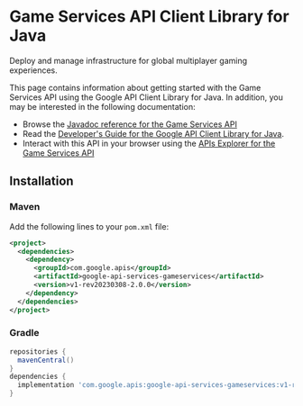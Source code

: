 # Game Services API Client Library for Java

Deploy and manage infrastructure for global multiplayer gaming experiences.

This page contains information about getting started with the Game Services API
using the Google API Client Library for Java. In addition, you may be interested
in the following documentation:

* Browse the [Javadoc reference for the Game Services API][javadoc]
* Read the [Developer's Guide for the Google API Client Library for Java][google-api-client].
* Interact with this API in your browser using the [APIs Explorer for the Game Services API][api-explorer]

## Installation

### Maven

Add the following lines to your `pom.xml` file:

```xml
<project>
  <dependencies>
    <dependency>
      <groupId>com.google.apis</groupId>
      <artifactId>google-api-services-gameservices</artifactId>
      <version>v1-rev20230308-2.0.0</version>
    </dependency>
  </dependencies>
</project>
```

### Gradle

```gradle
repositories {
  mavenCentral()
}
dependencies {
  implementation 'com.google.apis:google-api-services-gameservices:v1-rev20230308-2.0.0'
}
```

[javadoc]: https://googleapis.dev/java/google-api-services-gameservices/latest/index.html
[google-api-client]: https://github.com/googleapis/google-api-java-client/
[api-explorer]: https://developers.google.com/apis-explorer/#p/gameservices/v1/

